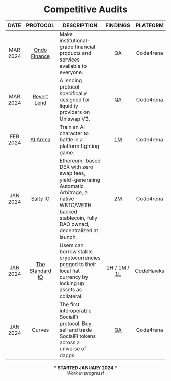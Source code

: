 
<h1 align="center">Competitive Audits</h1

<div align="center">
  
| DATE | PROTOCOL | DESCRIPTION | FINDINGS | PLATFORM |
| :---: | :---: |---| :---: | :---: |
| MAR 2024 | [Ondo Finance](https://twitter.com/OndoFinance) | Make institutional-grade financial products and services available to everyone. | QA | Code4rena
| MAR 2024 | [Revert Lend](https://twitter.com/revertfinance) | A lending protocol specifically designed for liquidity providers on Uniswap V3. | [QA](https://code4rena.com/@0xGreyWolf) | Code4rena
| FEB 2024 | [AI Arena](https://twitter.com/aiarena_) | Train an AI character to battle in a platform fighting game. | [1M](https://code4rena.com/@0xGreyWolf) | Code4rena
| JAN 2024 | [Salty IO](https://twitter.com/salty_io) | Ethereum-based DEX with zero swap fees, yield-generating Automatic Arbitrage, a native WBTC/WETH backed stablecoin, fully DAO owned, decentralized at launch. | [2M](https://code4rena.com/@0xGreyWolf) | Code4rena
| JAN 2024 | [The Standard IO](https://twitter.com/thestandard_io) | Users can borrow stable cryptocurrencies pegged to their local fiat currency by locking up assets as collateral. | [1H](https://www.codehawks.com/submissions/clql6lvyu0001mnje1xpqcuvl/1103) / [1M](https://www.codehawks.com/submissions/clql6lvyu0001mnje1xpqcuvl/983) / [1L](https://www.codehawks.com/submissions/clql6lvyu0001mnje1xpqcuvl/1121) | CodeHawks
| JAN 2024 | Curves | The first interoperable SocialFi protocol. Buy, sell and trade SocialFi tokens across a universe of dapps. | [QA](https://code4rena.com/@0xGreyWolf) | Code4rena 

<div>

<p align="center"><b> * STARTED JANUARY 2024 * <br></b> <i> Work in progress! </i></p>
